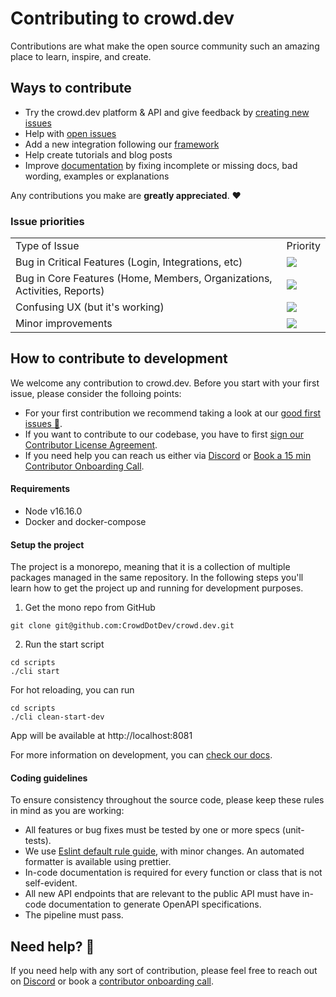 # Contributing to crowd.dev

Contributions are what make the open source community such an amazing place to learn, inspire, and create.

## Ways to contribute

- Try the crowd.dev platform & API and give feedback by [creating new issues](https://github.com/CrowdDotDev/crowd.dev/issues/new/choose)
- Help with [open issues](https://github.com/CrowdDotDev/crowd.dev/issues)
- Add a new integration following our [framework](https://docs.crowd.dev/docs/integration-framework)
- Help create tutorials and blog posts
- Improve [documentation](https://docs.crowd.dev/docs) by fixing incomplete or missing docs, bad wording, examples or explanations

Any contributions you make are **greatly appreciated**. ❤️

### Issue priorities

<table>
  <tr>
    <td>
      Type of Issue
    </td>
    <td>
      Priority
    </td>
  </tr>
   <tr>
    <td>
      Bug in Critical Features (Login, Integrations, etc)
    </td>
    <td>
      <a href="https://github.com/calcom/cal.com/issues?q=is:issue+is:open+sort:updated-desc+label:Urgent">
        <img src="https://img.shields.io/badge/-Urgent-red">
      </a>
    </td>
  </tr>
  <tr>
    <td>
      Bug in Core Features (Home, Members, Organizations, Activities, Reports)
    </td>
    <td>
      <a href="https://github.com/calcom/cal.com/issues?q=is:issue+is:open+sort:updated-desc+label:%22High+priority%22">
        <img src="https://img.shields.io/badge/-High%20Priority-orange">
      </a>
    </td>
  </tr>
  <tr>
    <td>
      Confusing UX (but it's working)
    </td>
    <td>
      <a href="https://github.com/calcom/cal.com/issues?q=is:issue+is:open+sort:updated-desc+label:%22Medium+priority%22">
        <img src="https://img.shields.io/badge/-Medium%20Priority-yellow">
      </a>
    </td>
  </tr>
  <tr>
    <td>
      Minor improvements
    </td>
    <td>
      <a href="https://github.com/calcom/cal.com/issues?q=is:issue+is:open+sort:updated-desc+label:%22Low+priority%22">
        <img src="https://img.shields.io/badge/-Low%20Priority-green">
      </a>
    </td>
  </tr>
</table>


## How to contribute to development

We welcome any contribution to crowd.dev. Before you start with your first issue, please consider the folloing points:

- For your first contribution we recommend taking a look at our [good first issues 🥂](https://github.com/CrowdDotDev/crowd.dev/issues?q=is%3Aissue+is%3Aopen+label%3A%22good+first+issue+%F0%9F%A5%82%22).
- If you want to contribute to our codebase, you have to first [sign our Contributor License Agreement](https://cla-assistant.io/CrowdDotDev/crowd.dev).
- If you need help you can reach us either via [Discord](http://crowd.dev/discord) or [Book a 15 min Contributor Onboarding Call](https://cal.com/team/CrowdDotDev/contributor-onboarding?duration=15).

#### Requirements

- Node v16.16.0
- Docker and docker-compose


#### Setup the project

The project is a monorepo, meaning that it is a collection of multiple packages managed in the same repository. In the following steps you'll learn how to get the project up and running for development purposes.

1. Get the mono repo from GitHub

```shell
git clone git@github.com:CrowdDotDev/crowd.dev.git
```

2. Run the start script

```shell
cd scripts
./cli start
```

For hot reloading, you can run
```shell
cd scripts
./cli clean-start-dev
```

App will be available at http://localhost:8081

For more information on development, you can <a href="https://docs.crowd.dev/docs/docker-compose-single-machine-development-with-docker-images">check our docs</a>.


#### Coding guidelines

To ensure consistency throughout the source code, please keep these rules in mind as you are working:

- All features or bug fixes must be tested by one or more specs (unit-tests).
- We use [Eslint default rule guide](https://eslint.org/docs/rules/), with minor changes. An automated formatter is available using prettier.
- In-code documentation is required for every function or class that is not self-evident.  
- All new API endpoints that are relevant to the public API must have in-code documentation to generate OpenAPI specifications.  
- The pipeline must pass.


## Need help? 🛟

If you need help with any sort of contribution, please feel free to reach out on [Discord](https://go.crowd.dev/discord) or book a [contributor onboarding call](https://cal.com/team/CrowdDotDev/contributor-onboarding?duration=15).
